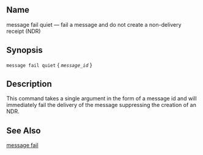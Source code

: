 <a name="console_commands.message_fail_quiet"></a>
## Name

message fail quiet — fail a message and do not create a non-delivery receipt (NDR)

## Synopsis

`message fail quiet` { *`message_id`* }

<a name="idp301424"></a>
## Description

This command takes a single argument in the form of a message id and will immediately fail the delivery of the message suppressing the creation of an NDR.

<a name="idp303376"></a>
## See Also

[message fail](console_commands.message_fail.php "message fail")

